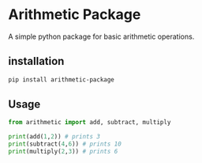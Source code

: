 # Arithmetic Package
 A simple python package for basic arithmetic operations.

 ## installation

 ```sh
 pip install arithmetic-package

```
## Usage

```python
from arithmetic import add, subtract, multiply

print(add(1,2)) # prints 3
print(subtract(4,6)) # prints 10
print(multiply(2,3)) # prints 6


 